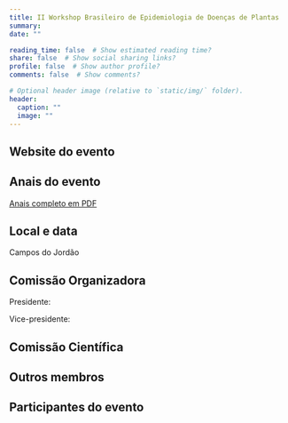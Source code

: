 ```yaml
---
title: II Workshop Brasileiro de Epidemiologia de Doenças de Plantas
summary: 
date: ""

reading_time: false  # Show estimated reading time?
share: false  # Show social sharing links?
profile: false  # Show author profile?
comments: false  # Show comments?

# Optional header image (relative to `static/img/` folder).
header:
  caption: ""
  image: ""
---
```



## Website do evento




## Anais do evento
<a href = "">Anais completo em PDF</a>

## Local e data 
 
Campos do Jordão

## Comissão Organizadora

Presidente:  

Vice-presidente:  


## Comissão Científica  


## Outros membros

## Participantes do evento


